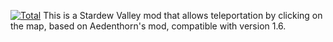[![Total](https://shields.io/github/downloads/Richard2091/MapTeleport/total?logo=Bookmeter&label=Counts&logoColor=yellow&color=yellow)](https://github.com/Richard2091/MapTeleport/releases)
This is a Stardew Valley mod that allows teleportation by clicking on the map, based on Aedenthorn's mod, compatible with version 1.6.
